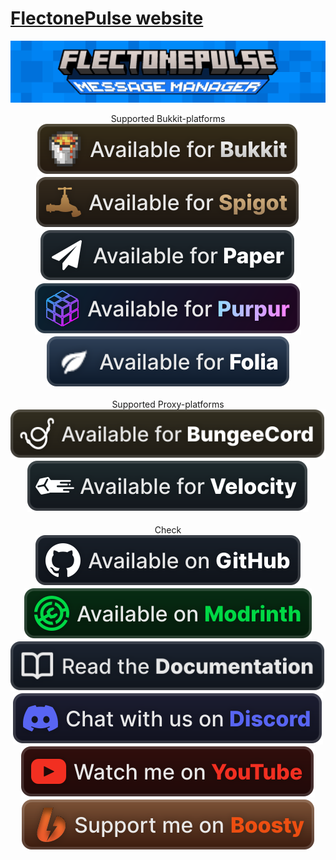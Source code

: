 # [FlectonePulse website](https://flectone.net/pulse/docs/en/)

[![flectonepulse](/docs/public/flectonepulse.png)](https://github.com/Flectone/FlectonePulse)

<div align="center">
    Supported Bukkit-platforms
</div>
<div class="center-row" align="center">
    <a href="https://www.spigotmc.org/"><img src="/docs/public/bukkit.svg" alt="bukkit" class="hover-brightness"></a>
    <a href="https://www.spigotmc.org/"><img src="/docs/public/spigot.svg" alt="spigot" class="hover-brightness"></a>
    <a href="https://papermc.io/"><img src="/docs/public/paper.svg" alt="paper" class="hover-brightness"></a>
    <a href="https://purpurmc.org/"><img src="/docs/public/purpur.svg" alt="purpur" class="hover-brightness"></a>
    <a href="https://papermc.io/software/folia"><img src="/docs/public/folia.svg" alt="folia" class="hover-brightness"></a>
</div>

<br>

<div align="center">
    Supported Proxy-platforms
</div>

<div align="center">
    <a href="https://www.spigotmc.org/wiki/bungeecord/"><img src="/docs/public/bungeecord.svg" alt="bungeecord" class="hover-brightness"></a>
    <a href="https://papermc.io/software/velocity"><img src="/docs/public/velocity.svg" alt="velocity" class="hover-brightness"></a>
</div>

<br>

<div align="center">
     Check
</div>

<div align="center">
    <a href="https://github.com/flectone/FlectonePulse"><img src="/docs/public/github.svg" alt="github" class="hover-brightness"></a>
    <a href="https://modrinth.com/plugin/flectonepulse"><img src="/docs/public/modrinth.svg" alt="modrinth" class="hover-brightness"></a>
    <a href="https://flectone.net/pulse/docs/en/"><img src="/docs/public/documentation.svg" alt="documentation" class="hover-brightness"></a>
    <a href="https://discord.flectone.net/"><img src="/docs/public/discord.svg" alt="discord" class="hover-brightness"></a>
    <a href="https://www.youtube.com/@thefaser"><img src="/docs/public/youtube.svg" alt="youtube" class="hover-brightness"></a>
    <a href="https://boosty.to/thefaser"><img src="/docs/public/boosty.svg" alt="boosty" class="hover-brightness"></a>
</div>